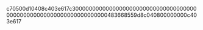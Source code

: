c70500d10408c403e617c3000000000000000000000000000000000000000000000000000000000000000000483668559d8c040800000000c403e617
